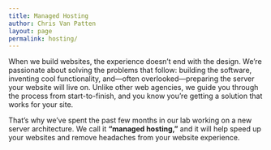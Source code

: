 ```yaml
---
title: Managed Hosting
author: Chris Van Patten
layout: page
permalink: hosting/
---
```


When we build websites, the experience doesn’t end with the design. We’re passionate about solving the problems that follow: building the software, inventing cool functionality, and—often overlooked—preparing the server your website will live on. Unlike other web agencies, we guide you through the process from start-to-finish, and you know you’re getting a solution that works for your site.

That’s why we’ve spent the past few months in our lab working on a new server architecture. We call it **“managed hosting,”** and it will help speed up your websites and remove headaches from your website experience.
